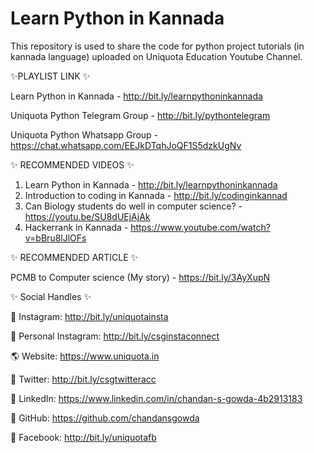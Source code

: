 # Learn Python in Kannada
This repository is used to share the code for python project tutorials (in kannada language) uploaded on Uniquota Education Youtube Channel.

✨PLAYLIST LINK ✨

Learn Python in Kannada - http://bit.ly/learnpythoninkannada

Uniquota Python Telegram Group - http://bit.ly/pythontelegram

Uniquota Python Whatsapp Group - https://chat.whatsapp.com/EEJkDTqhJoQF1S5dzkUgNv

✨ RECOMMENDED VIDEOS ✨

1. Learn Python in Kannada - http://bit.ly/learnpythoninkannada
2. Introduction to coding in Kannada - http://bit.ly/codinginkannad
3. Can Biology students do well in computer science? - https://youtu.be/SU8dUEjAjAk
4. Hackerrank in Kannada - https://www.youtube.com/watch?v=bBru8lJlOFs

✨ RECOMMENDED ARTICLE ✨

PCMB to Computer science (My story) - https://bit.ly/3AyXupN


✨ Social Handles ✨

📸 Instagram: http://bit.ly/uniquotainsta

📸 Personal Instagram: http://bit.ly/csginstaconnect

🌎 Website: https://www.uniquota.in

📱 Twitter: http://bit.ly/csgtwitteracc

📝 LinkedIn: https://www.linkedin.com/in/chandan-s-gowda-4b2913183

📂 GitHub: https://github.com/chandansgowda

🔹 Facebook: http://bit.ly/uniquotafb

